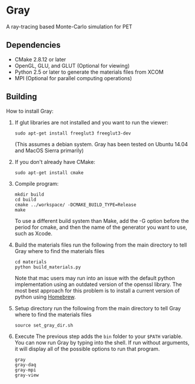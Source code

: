# Gray
A ray-tracing based Monte-Carlo simulation for PET

## Dependencies
* CMake 2.8.12 or later
* OpenGL, GLU, and GLUT (Optional for viewing)
* Python 2.5 or later to generate the materials files from XCOM
* MPI (Optional for parallel computing operations)

## Building
How to install Gray:

1. If glut libraries are not installed and you want to run the viewer:

    ```
    sudo apt-get install freeglut3 freeglut3-dev
    ```
    (This assumes a debian system.  Gray has been tested on Ubuntu 14.04 and MacOS Sierra primarily)

2. If you don't already have CMake:

    ```
    sudo apt-get install cmake
    ```

3. Compile program:

    ```
    mkdir build
    cd build
    cmake ../workspace/ -DCMAKE_BUILD_TYPE=Release
    make
    ```

    To use a different build system than Make, add the -G option before the
    period for cmake, and then the name of the generator you want to use, such as
    Xcode.

4. Build the materials files
    run the following from the main directory to tell Gray where to find the materials files
    ```
    cd materials
    python build_materials.py
    ```
    Note that mac users may run into an issue with the default python
    implementation using an outdated version of the openssl library.  The most
    best approach for this problem is to install a current version of python using
    [Homebrew](https://brew.sh/).

5. Setup directory
    run the following from the main directory to tell Gray where to find the materials files
    ```
    source set_gray_dir.sh
    ```

5. Execute
    The previous step adds the ```bin``` folder to your ```$PATH``` variable.  You can now run
    Gray by typing into the shell.  If run without arguments, it will display all of the possible
    options to run that program.
    ```
    gray
    gray-daq
    gray-mpi
    gray-view
    ```

